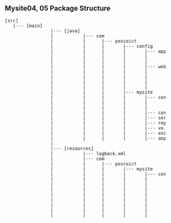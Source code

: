 ## Mysite04, 05 Package Structure
<pre>
[src]
   |--- [main]
                 |--- [java]
                 |	         |--- com 
                 |	         |		|--- poscoict
                 |	         |		|		|--- config
                 |	         |		|		|		|--- app
                 |	         |		|		|		|		|--- DBConfig.java
                 |	         |		|		|		|		|--- MyBatisConfig.java
                 |	         |		|		|		|--- web
                 |	         |		|		|		|		|--- MVCConfig.java
                 |	         |		|		|		|		|--- SecurityConfig.java
                 |	         |		|		|		|		|--- MessageConfig.java
                 |	         |		|		|		|		|--- FileuploadConfig.java
                 |	         |		|		|--- mysite
                 |	         |		|		|		|--- config
                 |	         |		|		|		|		|--- AppConfig.java
                 |	         |		|		|		|		|--- WebConfig.java
                 |	         |		|		|		|--- controller
                 |	         |		|		|		|--- service
                 |	         |		|		|		|--- repository
                 |	         |		|		|		|--- vo
                 |	         |		|		|		|--- exception
                 |	         |		|		|		|--- aop
                 |
                 |--- [resources]
                 |	         |--- logback.xml	
                 |	         |--- com 
                 |	         |		|--- poscoict
                 |	         |		|		|--- mysite
                 |	         |		|		|		|--- config
                 |	         |		|		|		|		|--- app
                 |	         |		|		|		|		|		|--- jdbc.properties
                 |	         |		|		|		|		|		|--- mybatis
                 |	         |		|		|		|		|		|		|--- configuration.xml
                 |	         |		|		|		|		|		|		|--- mappers
                 |	         |		|		|		|		|		|		|		|--- board.xml
                 |	         |		|		|		|		|		|		|		|--- user.xml
                 |	         |		|		|		|		|--- web
<pre>
